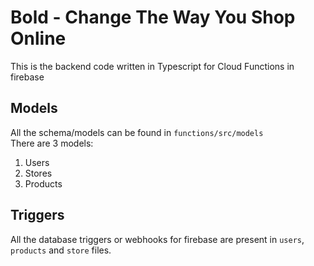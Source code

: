 # Bold - Change The Way You Shop Online

This is the backend code written in Typescript for Cloud Functions in firebase

## Models

All the schema/models can be found in `functions/src/models`
<br>There are 3 models:

1. Users
2. Stores
3. Products

## Triggers

All the database triggers or webhooks for firebase are present in `users`, `products` and `store` files.
